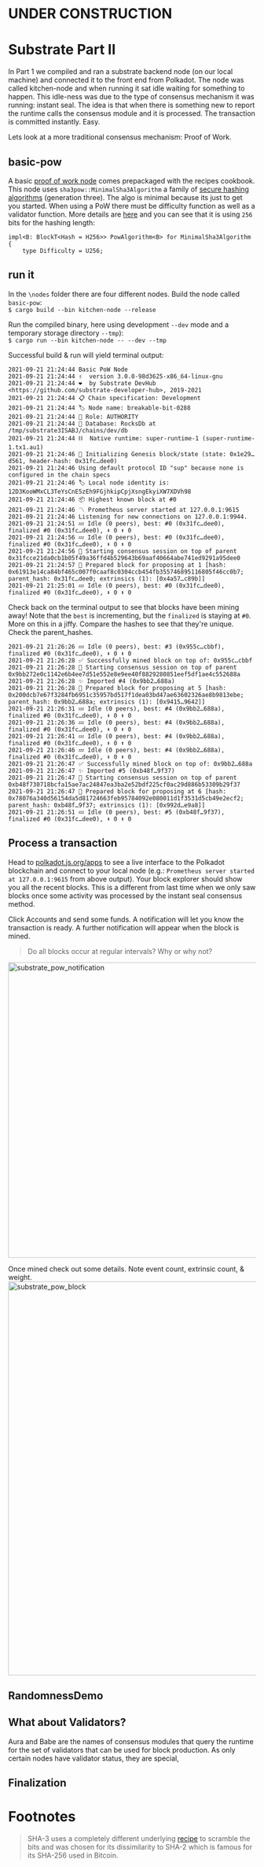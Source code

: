 # UNDER CONSTRUCTION

# Substrate Part II
In Part 1 we compiled and ran a substrate backend node (on our local machine) and connected it to the front end from Polkadot. The node was called kitchen-node and when running it sat idle waiting for something to happen. This idle-ness was due to the type of consensus mechanism it was running: instant seal. The idea is that when there is something new to report the runtime calls the consensus module and it is processed. The transaction is committed instantly. Easy. 

Lets look at a more traditional consensus mechanism: Proof of Work.

## basic-pow
A basic [proof of work node](https://substrate.dev/recipes/basic-pow.html) comes prepackaged with the recipes cookbook. This node uses `sha3pow::MinimalSha3Algorithm` a family of [secure hashing algorithms](https://en.wikipedia.org/wiki/SHA-3) (generation three). The algo is minimal because its just to get you started. When using a PoW there must be difficulty function as well as a validator function. More details are [here](https://substrate.dev/recipes/sha3-pow-consensus.html) and you can see that it is using `256` bits for the hashing length:

```
impl<B: BlockT<Hash = H256>> PowAlgorithm<B> for MinimalSha3Algorithm {
    type Difficulty = U256;
```

## run it
In the `\nodes` folder there are four different nodes. Build the node called `basic-pow`:\
`$ cargo build --bin kitchen-node --release`

Run the compiled binary, here using development `--dev` mode and a temporary storage directory `--tmp`):\
`$ cargo run --bin kitchen-node -- --dev --tmp`

Successful build & run will yield terminal output:
```
2021-09-21 21:24:44 Basic PoW Node    
2021-09-21 21:24:44 ✌️  version 3.0.0-98d3625-x86_64-linux-gnu    
2021-09-21 21:24:44 ❤️  by Substrate DevHub <https://github.com/substrate-developer-hub>, 2019-2021    
2021-09-21 21:24:44 📋 Chain specification: Development    
2021-09-21 21:24:44 🏷 Node name: breakable-bit-0288    
2021-09-21 21:24:44 👤 Role: AUTHORITY    
2021-09-21 21:24:44 💾 Database: RocksDb at /tmp/substrate3ISABJ/chains/dev/db    
2021-09-21 21:24:44 ⛓  Native runtime: super-runtime-1 (super-runtime-1.tx1.au1)    
2021-09-21 21:24:46 🔨 Initializing Genesis block/state (state: 0x1e29…d561, header-hash: 0x31fc…dee0)    
2021-09-21 21:24:46 Using default protocol ID "sup" because none is configured in the chain specs    
2021-09-21 21:24:46 🏷 Local node identity is: 12D3KooWMxCL3TeYsCnE5zEh9FGjhkipCpjXsngEkyiXW7XDVh98    
2021-09-21 21:24:46 📦 Highest known block at #0    
2021-09-21 21:24:46 〽️ Prometheus server started at 127.0.0.1:9615    
2021-09-21 21:24:46 Listening for new connections on 127.0.0.1:9944.    
2021-09-21 21:24:51 💤 Idle (0 peers), best: #0 (0x31fc…dee0), finalized #0 (0x31fc…dee0), ⬇ 0 ⬆ 0    
2021-09-21 21:24:56 💤 Idle (0 peers), best: #0 (0x31fc…dee0), finalized #0 (0x31fc…dee0), ⬇ 0 ⬆ 0    
2021-09-21 21:24:56 🙌 Starting consensus session on top of parent 0x31fcce21da0cb1b05f49a36ffd4b529643b69aaf40664abe741ed9291a95dee0    
2021-09-21 21:24:57 🎁 Prepared block for proposing at 1 [hash: 0x61913e14ca84bf465c007f0caaf8c0304ccb454fb355746895116805f46cc0b7; parent_hash: 0x31fc…dee0; extrinsics (1): [0x4a57…c89b]]    
2021-09-21 21:25:01 💤 Idle (0 peers), best: #0 (0x31fc…dee0), finalized #0 (0x31fc…dee0), ⬇ 0 ⬆ 0    
```

Check back on the terminal output to see that blocks have been mining away! Note that the `best` is incrementing, but the `finalized` is staying at `#0`. More on this in a jiffy. Compare the hashes to see that they're unique. Check the parent_hashes.
```
2021-09-21 21:26:26 💤 Idle (0 peers), best: #3 (0x955c…cbbf), finalized #0 (0x31fc…dee0), ⬇ 0 ⬆ 0    
2021-09-21 21:26:28 ✅ Successfully mined block on top of: 0x955c…cbbf    
2021-09-21 21:26:28 🙌 Starting consensus session on top of parent 0x9bb272e0c1142e6b4ee7d51e552e8e9ee40f8829280851eef5df1ae4c552688a    
2021-09-21 21:26:28 ✨ Imported #4 (0x9bb2…688a)    
2021-09-21 21:26:28 🎁 Prepared block for proposing at 5 [hash: 0x200dcb7e67f3284fb6951c35957bd517f1dea03bd47ae63602326ae8b9813ebe; parent_hash: 0x9bb2…688a; extrinsics (1): [0x9415…9642]]    
2021-09-21 21:26:31 💤 Idle (0 peers), best: #4 (0x9bb2…688a), finalized #0 (0x31fc…dee0), ⬇ 0 ⬆ 0    
2021-09-21 21:26:36 💤 Idle (0 peers), best: #4 (0x9bb2…688a), finalized #0 (0x31fc…dee0), ⬇ 0 ⬆ 0    
2021-09-21 21:26:41 💤 Idle (0 peers), best: #4 (0x9bb2…688a), finalized #0 (0x31fc…dee0), ⬇ 0 ⬆ 0    
2021-09-21 21:26:46 💤 Idle (0 peers), best: #4 (0x9bb2…688a), finalized #0 (0x31fc…dee0), ⬇ 0 ⬆ 0    
2021-09-21 21:26:47 ✅ Successfully mined block on top of: 0x9bb2…688a    
2021-09-21 21:26:47 ✨ Imported #5 (0xb48f…9f37)    
2021-09-21 21:26:47 🙌 Starting consensus session on top of parent 0xb48f730718bcfa15ae7ac24847ea3ba2e52bdf225cf0ac29d886b53309b29f37    
2021-09-21 21:26:47 🎁 Prepared block for proposing at 6 [hash: 0x78076a340d56154da5d81724663feb95784092e080011d1f3531d5cb49e2ecf2; parent_hash: 0xb48f…9f37; extrinsics (1): [0x992d…e9a8]]    
2021-09-21 21:26:51 💤 Idle (0 peers), best: #5 (0xb48f…9f37), finalized #0 (0x31fc…dee0), ⬇ 0 ⬆ 0    
```

## Process a transaction
Head to [polkadot.js.org/apps](https://polkadot.js.org/apps/#/) to see a live interface to the Polkadot blockchain and connect to your local node (e.g.: `Prometheus server started at 127.0.0.1:9615` from above output). Your block explorer should show you all the recent blocks. This is a different from last time when we only saw blocks once some activity was processed by the instant seal consensus method.

Click Accounts and send some funds. A notification will let you know the transaction is ready. A further notification will appear when the block is mined.
> Do all blocks occur at regular intervals? Why or why not?

<img width="600" alt="substrate_pow_notification" src="https://user-images.githubusercontent.com/39792005/134150946-ba87878a-26aa-43b5-994b-2ae4fb160d3e.png">

Once mined check out some details. Note event count, extrinsic count, & weight. 
<img width="800" alt="substrate_pow_block" src="https://user-images.githubusercontent.com/39792005/134149216-0aa13529-bc9e-46c3-a134-b8cb91aa5dca.png">

## RandomnessDemo

## What about Validators?
Aura and Babe are the names of consensus modules that query the runtime for the set of validators that can be used for block production. As only certain nodes have validator status, they are special,  

## Finalization

# Footnotes
> SHA-3 uses a completely different underlying [recipe](https://stackoverflow.com/questions/14356526/whats-the-difference-between-the-hash-algorithms-sha-2-and-sha-3) to scramble the bits and was chosen for its dissimilarity to SHA-2 which is famous for its SHA-256 used in Bitcoin.
